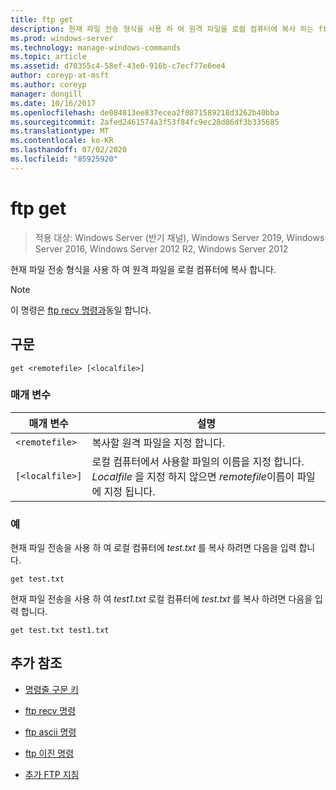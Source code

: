 ```yaml
---
title: ftp get
description: 현재 파일 전송 형식을 사용 하 여 원격 파일을 로컬 컴퓨터에 복사 하는 ftp get 명령에 대 한 참조 문서입니다.
ms.prod: windows-server
ms.technology: manage-windows-commands
ms.topic: article
ms.assetid: d70355c4-58ef-43e0-916b-c7ecf77e6ee4
author: coreyp-at-msft
ms.author: coreyp
manager: dongill
ms.date: 10/16/2017
ms.openlocfilehash: de084813ee837ecea2f0871589218d3262b40bba
ms.sourcegitcommit: 2afed2461574a3f53f84fc9ec28d86df3b335685
ms.translationtype: MT
ms.contentlocale: ko-KR
ms.lasthandoff: 07/02/2020
ms.locfileid: "85925920"
---
```

# <a name="ftp-get"></a>ftp get

> 적용 대상: Windows Server (반기 채널), Windows Server 2019, Windows Server 2016, Windows Server 2012 R2, Windows Server 2012

현재 파일 전송 형식을 사용 하 여 원격 파일을 로컬 컴퓨터에 복사 합니다.

> [!NOTE]
> 이 명령은 [ftp recv 명령과](ftp-recv.md)동일 합니다.

## <a name="syntax"></a>구문

```
get <remotefile> [<localfile>]
```

### <a name="parameters"></a>매개 변수

| 매개 변수 | 설명 |
| --------- | ----------- |
| `<remotefile>` | 복사할 원격 파일을 지정 합니다. |
| `[<localfile>]` | 로컬 컴퓨터에서 사용할 파일의 이름을 지정 합니다. *Localfile* 을 지정 하지 않으면 *remotefile*이름이 파일에 지정 됩니다. |

### <a name="examples"></a>예

현재 파일 전송을 사용 하 여 로컬 컴퓨터에 *test.txt* 를 복사 하려면 다음을 입력 합니다.

```
get test.txt
```

현재 파일 전송을 사용 하 여 *test1.txt* 로컬 컴퓨터에 *test.txt* 를 복사 하려면 다음을 입력 합니다.

```
get test.txt test1.txt
```

## <a name="additional-references"></a>추가 참조

- [명령줄 구문 키](command-line-syntax-key.md)

- [ftp recv 명령](ftp-recv.md)

- [ftp ascii 명령](ftp-ascii.md)

- [ftp 이진 명령](ftp-binary.md)

- [추가 FTP 지침](https://docs.microsoft.com/previous-versions/orphan-topics/ws.10/cc756013(v=ws.10))
